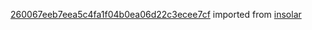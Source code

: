 [260067eeb7eea5c4fa1f04b0ea06d22c3ecee7cf](https://github.com/insolar/insolar/commit/260067eeb7eea5c4fa1f04b0ea06d22c3ecee7cf) imported from [insolar](https://github.com/insolar/insolar)
